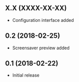 ## X.X (XXXX-XX-XX)

- Configuration interface added

## 0.2 (2018-02-25)

- Screensaver preview added

## 0.1 (2018-02-22)

- Initial release